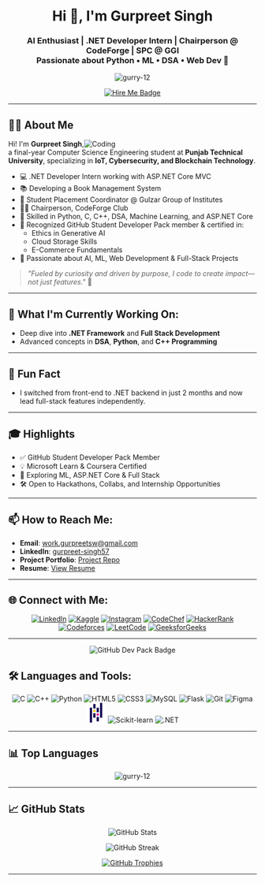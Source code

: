 <h1 align="center">Hi 👋, I'm Gurpreet Singh</h1>
<h3 align="center">
  AI Enthusiast | .NET Developer Intern | Chairperson @ CodeForge | SPC @ GGI  
  <br/>Passionate about Python • ML • DSA • Web Dev 🚀
</h3>

<p align="center">
  <img src="https://komarev.com/ghpvc/?username=gurry-12&label=Profile%20views&color=0e75b6&style=flat" alt="gurry-12" />
</p>

<p align="center">
  <a href="mailto:work.gurpreetsw@gmail.com">
    <img src="https://img.shields.io/badge/Hire%20Me-Work%20with%20Me-brightgreen?style=for-the-badge&logo=gmail" alt="Hire Me Badge" />
  </a>
</p>

---

## 👨‍💻 About Me

<img align="right" alt="Coding" width="350" src="https://cdn.dribbble.com/users/1162077/screenshots/3848914/programmer.gif">

Hi! I'm **Gurpreet Singh**, a final-year Computer Science Engineering student at **Punjab Technical University**, specializing in **IoT, Cybersecurity, and Blockchain Technology**.

- 💻 .NET Developer Intern working with ASP.NET Core MVC  
- 📚 Developing a Book Management System  
- 🎯 Student Placement Coordinator @ Gulzar Group of Institutes  
- 👨‍💼 Chairperson, CodeForge Club  
- 🧠 Skilled in Python, C, C++, DSA, Machine Learning, and ASP.NET Core  
- 📜 Recognized GitHub Student Developer Pack member & certified in:
  - Ethics in Generative AI  
  - Cloud Storage Skills  
  - E-Commerce Fundamentals  
- 🚀 Passionate about AI, ML, Web Development & Full-Stack Projects

> _"Fueled by curiosity and driven by purpose, I code to create impact—not just features."_ 🚀

---

## 🔭 What I'm Currently Working On:

- Deep dive into **.NET Framework** and **Full Stack Development**
- Advanced concepts in **DSA**, **Python**, and **C++ Programming**

---

## 🧠 Fun Fact

- I switched from front-end to .NET backend in just 2 months and now lead full-stack features independently.

---

## 🎓 Highlights

- ✅ GitHub Student Developer Pack Member  
- 💡 Microsoft Learn & Coursera Certified  
- 🧠 Exploring ML, ASP.NET Core & Full Stack  
- 🛠️ Open to Hackathons, Collabs, and Internship Opportunities  

---

## 📫 How to Reach Me:

- **Email**: [work.gurpreetsw@gmail.com](mailto:work.gurpreetsw@gmail.com)  
- **LinkedIn**: [gurpreet-singh57](https://linkedin.com/in/gurpreet-singh57)  
- **Project Portfolio**: [Project Repo](https://shorturl.at/1bhUu)  
- **Resume**: [View Resume](https://shorturl.at/TF7CK)

---

## 🌐 Connect with Me:

<p align="center">
  <a href="https://linkedin.com/in/gurpreet-singh57" target="_blank"><img src="https://raw.githubusercontent.com/rahuldkjain/github-profile-readme-generator/master/src/images/icons/Social/linked-in-alt.svg" alt="LinkedIn" height="30" width="40" /></a>
  <a href="https://kaggle.com/gurpreetsingh57" target="_blank"><img src="https://raw.githubusercontent.com/rahuldkjain/github-profile-readme-generator/master/src/images/icons/Social/kaggle.svg" alt="Kaggle" height="30" width="40" /></a>
  <a href="https://instagram.com/guriii_07_" target="_blank"><img src="https://raw.githubusercontent.com/rahuldkjain/github-profile-readme-generator/master/src/images/icons/Social/instagram.svg" alt="Instagram" height="30" width="40" /></a>
  <a href="https://www.codechef.com/users/guru231" target="_blank"><img src="https://cdn.jsdelivr.net/npm/simple-icons@3.1.0/icons/codechef.svg" alt="CodeChef" height="30" width="40" /></a>
  <a href="https://www.hackerrank.com/singhsarpreet234" target="_blank"><img src="https://raw.githubusercontent.com/rahuldkjain/github-profile-readme-generator/master/src/images/icons/Social/hackerrank.svg" alt="HackerRank" height="30" width="40" /></a>
  <a href="https://codeforces.com/profile/guriii" target="_blank"><img src="https://raw.githubusercontent.com/rahuldkjain/github-profile-readme-generator/master/src/images/icons/Social/codeforces.svg" alt="Codeforces" height="30" width="40" /></a>
  <a href="https://leetcode.com/guriii/" target="_blank"><img src="https://raw.githubusercontent.com/rahuldkjain/github-profile-readme-generator/master/src/images/icons/Social/leet-code.svg" alt="LeetCode" height="30" width="40" /></a>
  <a href="https://auth.geeksforgeeks.org/user/singhsarpreet234/" target="_blank"><img src="https://raw.githubusercontent.com/rahuldkjain/github-profile-readme-generator/master/src/images/icons/Social/geeks-for-geeks.svg" alt="GeeksforGeeks" height="30" width="40" /></a>
</p>

---

<p align="center">
  <img src="https://img.shields.io/badge/GitHub%20Student%20Pack-Verified-blue?style=for-the-badge&logo=github" alt="GitHub Dev Pack Badge" />
</p>

## 🛠 Languages and Tools:

<p align="center">
  <img src="https://cdn.jsdelivr.net/gh/devicons/devicon/icons/c/c-original.svg" alt="C" width="40" height="40"/>
  <img src="https://cdn.jsdelivr.net/gh/devicons/devicon/icons/cplusplus/cplusplus-original.svg" alt="C++" width="40" height="40"/>
  <img src="https://cdn.jsdelivr.net/gh/devicons/devicon/icons/python/python-original.svg" alt="Python" width="40" height="40"/>
  <img src="https://cdn.jsdelivr.net/gh/devicons/devicon/icons/html5/html5-original.svg" alt="HTML5" width="40" height="40"/>
  <img src="https://cdn.jsdelivr.net/gh/devicons/devicon/icons/css3/css3-original-wordmark.svg" alt="CSS3" width="40" height="40"/>
  <img src="https://cdn.jsdelivr.net/gh/devicons/devicon/icons/mysql/mysql-original-wordmark.svg" alt="MySQL" width="40" height="40"/>
  <img src="https://cdn.jsdelivr.net/gh/devicons/devicon/icons/flask/flask-original.svg" alt="Flask" width="40" height="40"/>
  <img src="https://cdn.jsdelivr.net/gh/devicons/devicon/icons/git/git-original.svg" alt="Git" width="40" height="40"/>
  <img src="https://cdn.jsdelivr.net/gh/devicons/devicon/icons/figma/figma-original.svg" alt="Figma" width="40" height="40"/>
  <img src="https://raw.githubusercontent.com/devicons/devicon/master/icons/pandas/pandas-original.svg" alt="Pandas" width="40" height="40"/>
  <img src="https://upload.wikimedia.org/wikipedia/commons/0/05/Scikit_learn_logo_small.svg" alt="Scikit-learn" width="40" height="40"/>
  <img src="https://cdn.jsdelivr.net/gh/devicons/devicon/icons/dot-net/dot-net-original.svg" alt=".NET" width="40" height="40"/>
</p>

---

## 📊 Top Languages

<p align="center">
  <img src="https://github-readme-stats.vercel.app/api/top-langs?username=gurry-12&show_icons=true&locale=en&layout=compact&theme=tokyonight" alt="gurry-12" />
</p>

---

## 📈 GitHub Stats

<p align="center">
  <img src="https://github-readme-stats.vercel.app/api?username=gurry-12&show_icons=true&locale=en&theme=tokyonight" alt="GitHub Stats" />
</p>


<p align="center">
  <img src="https://github-readme-streak-stats.herokuapp.com/?user=gurry-12&theme=tokyonight" alt="GitHub Streak" />
</p>

<!---
<p align="center">
  <img src="https://metrics.lecoq.io/gurry-12?template=classic&languages=1&isocalendar=1&followup=1" alt="GitHub Metrics" />
</p>
--->

<p align="center">
  <a href="https://github.com/ryo-ma/github-profile-trophy">
    <img src="https://github-profile-trophy.vercel.app/?username=gurry-12&theme=tokyonight&margin-w=15&margin-h=15" alt="GitHub Trophies" />
  </a>
</p>

---
